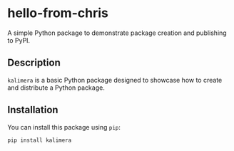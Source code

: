 # hello-from-chris

A simple Python package to demonstrate package creation and publishing to PyPI.

## Description

`kalimera` is a basic Python package designed to showcase how to create and distribute a Python package. 

## Installation

You can install this package using `pip`:

```bash
pip install kalimera
